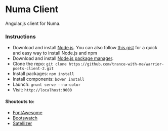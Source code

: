 # Numa Client

Angular.js client for Numa.

### Instructions
* Download and install [Node.js](http://www.nodejs.org/download/). You can also follow [this gist](https://gist.github.com/isaacs/579814) for a quick and easy way to install Node.js and npm
* Download and install [Node.js package manager](https://github.com/npm/npm).
* Clone the repo: `git clone https://github.com/trance-with-me/warrior-poets-client-2.git`
* Install packages: `npm install`
* Install components: `bower install`
* Launch: `grunt serve --no-color`
* Visit: `http://localhost:9000`

#### Shoutouts to:
* [FontAwesome](https://github.com/FortAwesome/Font-Awesome)
* [Bootswatch](https://github.com/thomaspark/bootswatch/)
* [Satellizer](https://github.com/sahat/satellizer/)
